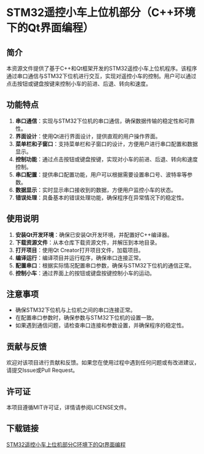 # STM32遥控小车上位机部分（C++环境下的Qt界面编程）

## 简介

本资源文件提供了基于C++和Qt框架开发的STM32遥控小车上位机程序。该程序通过串口通信与STM32下位机进行交互，实现对遥控小车的控制。用户可以通过点击按钮或键盘按键来控制小车的前进、后退、转向和速度。

## 功能特点

1. **串口通信**：实现与STM32下位机的串口通信，确保数据传输的稳定性和可靠性。
2. **界面设计**：使用Qt进行界面设计，提供直观的用户操作界面。
3. **菜单栏和子窗口**：支持菜单栏和子窗口的设计，方便用户进行串口配置和数据显示。
4. **控制功能**：通过点击按钮或键盘按键，实现对小车的前进、后退、转向和速度控制。
5. **串口配置**：提供串口配置功能，用户可以根据需要设置串口号、波特率等参数。
6. **数据显示**：实时显示串口接收到的数据，方便用户监控小车的状态。
7. **错误处理**：具备基本的错误处理功能，确保程序在异常情况下的稳定性。

## 使用说明

1. **安装Qt开发环境**：确保已安装Qt开发环境，并配置好C++编译器。
2. **下载资源文件**：从本仓库下载资源文件，并解压到本地目录。
3. **打开项目**：使用Qt Creator打开项目文件，加载项目。
4. **编译运行**：编译项目并运行程序，确保串口连接正常。
5. **配置串口**：根据实际情况配置串口参数，确保与STM32下位机的通信正常。
6. **控制小车**：通过界面上的按钮或键盘按键控制小车的运动。

## 注意事项

- 确保STM32下位机与上位机之间的串口连接正常。
- 在配置串口参数时，确保参数与STM32下位机的设置一致。
- 如果遇到通信问题，请检查串口连接和参数设置，并确保程序的稳定性。

## 贡献与反馈

欢迎对该项目进行贡献和反馈。如果您在使用过程中遇到任何问题或有改进建议，请提交Issue或Pull Request。

## 许可证

本项目遵循MIT许可证，详情请参阅LICENSE文件。

## 下载链接

[STM32遥控小车上位机部分C环境下的Qt界面编程](https://pan.quark.cn/s/10fb5ee62dc6)